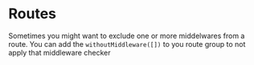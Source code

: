 # Routes
Sometimes you might want to exclude one or more middelwares from a route.
You can add the ```withoutMiddleware([])``` to you route group to not apply that middleware checker 

